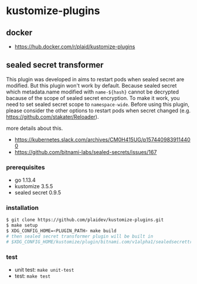 # kustomize-plugins

## docker

- https://hub.docker.com/r/plaid/kustomize-plugins

## sealed secret transformer
This plugin was developed in aims to restart pods when sealed secret are modified. But this plugin won't work by default. Because sealed secret which metadata.name modified with `name-${hash}` cannot be decrypted bacause of the scope of sealed secret encryption. To make it work, you need to set sealed secret scope to `namespace-wide`. Before using this plugin, please consider the other options to restart pods when secret changed (e.g. https://github.com/stakater/Reloader). 

more details about this.
- https://kubernetes.slack.com/archives/CM0H415UG/p1574409839114400
- https://github.com/bitnami-labs/sealed-secrets/issues/167

### prerequisites

- go 1.13.4
- kustomize 3.5.5
- sealed secret 0.9.5

### installation

```sh
$ git clone https://github.com/plaidev/kustomize-plugins.git
$ make setup
$ XDG_CONFIG_HOME=<PLUGIN_PATH> make build
# then sealed secret transformer plugin will be built in
# $XDG_CONFIG_HOME/kustomize/plugin/bitnami.com/v1alpha1/sealedsecrettransformer/SealedSecretTransformer.so
```

### test

- unit test: `make unit-test`
- test: `make test`
